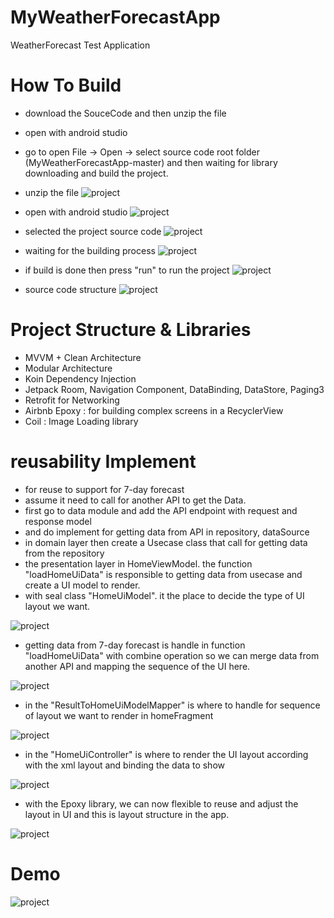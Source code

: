 # MyWeatherForecastApp

WeatherForecast Test Application

# How To Build

  - download the SouceCode and then unzip the file 
  - open with android studio
  - go to open File -> Open -> select source code root folder (MyWeatherForecastApp-master) and then waiting for library downloading and build the project.

- unzip the file
![project](https://github.com/IamWorkAndWork/MyWeatherForecastApp/blob/master/images/1unzipFile.png)

- open with android studio
![project](https://github.com/IamWorkAndWork/MyWeatherForecastApp/blob/master/images/2openAndroidStudioAndOpen.png)
  
- selected the project source code
![project](https://github.com/IamWorkAndWork/MyWeatherForecastApp/blob/master/images/3selectProject.png)

- waiting for the building process
![project](https://github.com/IamWorkAndWork/MyWeatherForecastApp/blob/master/images/4waitingForBuild.png)

- if build is done then press "run" to run the project
![project](https://github.com/IamWorkAndWork/MyWeatherForecastApp/blob/master/images/5runTheProject.png)

- source code structure
![project](https://github.com/IamWorkAndWork/MyWeatherForecastApp/blob/master/images/6projectStructure)

# Project Structure & Libraries

- MVVM + Clean Architecture
- Modular Architecture   
- Koin Dependency Injection
- Jetpack Room, Navigation Component, DataBinding, DataStore, Paging3
- Retrofit for Networking  
- Airbnb Epoxy : for building complex screens in a RecyclerView
- Coil : Image Loading library

# reusability Implement
- for reuse to support for 7-day forecast
- assume it need to call for another API to get the Data. 
- first go to data module and add the API endpoint with request and response model
- and do implement for getting data from API in repository, dataSource
- in domain layer then create a Usecase class that call for getting data from the repository
- the presentation layer in HomeViewModel. the function "loadHomeUiData" is responsible to getting data from usecase and create a UI model to render.
- with seal class "HomeUiModel". it the place to decide the type of UI layout we want.

![project](https://github.com/IamWorkAndWork/MyWeatherForecastApp/blob/master/images/reuse1.png)

- getting data from 7-day forecast is handle in function "loadHomeUiData" with combine operation so we can merge data from another API and mapping the sequence of the UI here.

![project](https://github.com/IamWorkAndWork/MyWeatherForecastApp/blob/master/images/reuse2.png)

- in the "ResultToHomeUiModelMapper" is where to handle for sequence of layout we want to render in homeFragment

![project](https://github.com/IamWorkAndWork/MyWeatherForecastApp/blob/master/images/reuse3.png)

- in the "HomeUiController" is where to render the UI layout according with the xml layout and binding the data to show

![project](https://github.com/IamWorkAndWork/MyWeatherForecastApp/blob/master/images/reuse4.png)

- with the Epoxy library, we can now flexible to reuse and adjust the layout in UI and this is layout structure in the app.

![project](https://github.com/IamWorkAndWork/MyWeatherForecastApp/blob/master/images/uisection.png)

# Demo

![project](https://github.com/IamWorkAndWork/MyWeatherForecastApp/blob/master/images/appDemo.png)